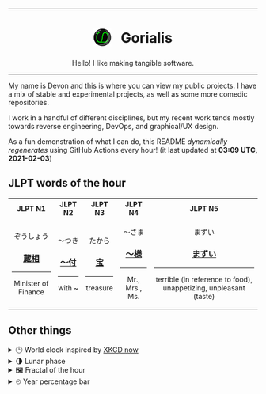 ***

<h1 align="center">
<sub>
    <img src="readme/resources/avatar.png" height="36">
</sub>
&nbsp;
Gorialis
</h1>
<p align="center">
Hello! I like making tangible software.
</p>

***

My name is Devon and this is where you can view my public projects. I have a mix of stable and experimental projects, as well as some more comedic repositories.

I work in a handful of different disciplines, but my recent work tends mostly towards reverse engineering, DevOps, and graphical/UX design.

As a fun demonstration of what I can do, this README *dynamically regenerates* using GitHub Actions every hour! (it last updated at **03:09 UTC, 2021-02-03**)

<h2>JLPT words of the hour</h2>
<table>
    <tr>
        <th>JLPT N1</th>
        <th>JLPT N2</th>
        <th>JLPT N3</th>
        <th>JLPT N4</th>
        <th>JLPT N5</th>
    </tr>
    <tr>
        <td>
            <p align="center">ぞうしょう</p>
            <h3 align="center"><b><a href="https://jisho.org/search/%E8%94%B5%E7%9B%B8">蔵相</a></b></h3>
            <hr>
            <p align="center">Minister of Finance</p>
        </td>
        <td>
            <p align="center">～つき</p>
            <h3 align="center"><b><a href="https://jisho.org/search/%EF%BD%9E%E4%BB%98">～付</a></b></h3>
            <hr>
            <p align="center">with ~</p>
        </td>
        <td>
            <p align="center">たから</p>
            <h3 align="center"><b><a href="https://jisho.org/search/%E5%AE%9D">宝</a></b></h3>
            <hr>
            <p align="center">treasure</p>
        </td>
        <td>
            <p align="center">～さま</p>
            <h3 align="center"><b><a href="https://jisho.org/search/%EF%BD%9E%E6%A7%98">～様</a></b></h3>
            <hr>
            <p align="center">Mr.,<wbr> Mrs.,<wbr> Ms.</p>
        </td>
        <td>
            <p align="center">まずい</p>
            <h3 align="center"><b><a href="https://jisho.org/search/%E3%81%BE%E3%81%9A%E3%81%84">まずい</a></b></h3>
            <hr>
            <p align="center">terrible (in reference to food),<wbr> unappetizing,<wbr> unpleasant (taste)</p>
        </td>
    </tr>
</table>

<h2>Other things</h2>
<details>
<summary>🕒  World clock inspired by <a href="https://xkcd.com/now">XKCD now</a></summary>

> <img src="generated/now.png" width="512">

</details>
<details>
<summary>🌗 Lunar phase</summary>

The moon is approximately 72.89% through its phase (Last Quarter).

</details>
<details>
<summary>&#x1f5bc; Fractal of the hour</summary>

> <img src="generated/fractal.png" width="512">

</details>
<details>
<summary>&#x23f2; Year percentage bar</summary>
<pre><code>2021 [█▁▁▁▁▁▁▁▁▁▁▁▁▁▁▁▁▁▁▁] 9.08%</code></pre>
</details>
